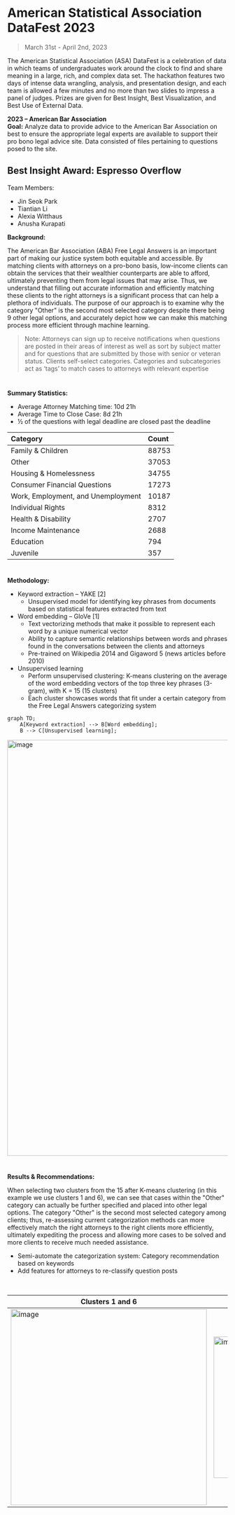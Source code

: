 # American Statistical Association DataFest 2023
> March 31st - April 2nd, 2023

The American Statistical Association (ASA) DataFest is a celebration of data in which teams of undergraduates work around the clock to find and share meaning in a large, rich, and complex data set. The hackathon features two days of intense data wrangling, analysis, and presentation design, and each team is allowed a few minutes and no more than two slides to impress a panel of judges. Prizes are given for Best Insight, Best Visualization, and Best Use of External Data.

**2023 – American Bar Association**
</br>
**Goal:** Analyze data to provide advice to the American Bar Association on best to ensure the appropriate legal experts are available to support their pro bono legal advice site.
Data consisted of files pertaining to questions posed to the site.

## Best Insight Award: Espresso Overflow

Team Members:
- Jin Seok Park
- Tiantian Li
- Alexia Witthaus
- Anusha Kurapati

**Background:**

The American Bar Association (ABA) Free Legal Answers is an important part of making our justice system both equitable and accessible. By matching clients with attorneys on a pro-bono basis, low-income clients can obtain the services that their wealthier counterparts are able to afford, ultimately preventing them from legal issues that may arise. Thus, we understand that filling out accurate information and efficiently matching these clients to the right attorneys is a significant process that can help a plethora of individuals. The purpose of our approach is to examine why the category "Other" is the second most selected category despite there being 9 other legal options, and accurately depict how we can make this matching process more efficient through machine learning.​
> Note: Attorneys can sign up to receive notifications when questions are posted in their areas of interest as well as sort by subject matter and for questions that are submitted by those with senior or veteran status. Clients self-select categories. Categories and subcategories act as ‘tags’ to match cases to attorneys with relevant expertise

#

**Summary Statistics:**
- Average Attorney Matching time: 10d 21h​
- Average Time to Close Case: 8d 21h​
- ½ of the questions with legal deadline are closed past the deadline
  
| Category | Count |
|:-------|:----|
| Family & Children | 88753 |
| Other | 37053 |
| Housing & Homelessness | 34755 |
| Consumer Financial Questions | 17273 |
| Work, Employment, and Unemployment | 10187 |
| Individual Rights | 8312 |
| Health & Disability | 2707 |
| Income Maintenance | 2688|
| Education | 794 |
| Juvenile | 357 |

#

**Methodology:**
- Keyword extraction – YAKE [2]
  - Unsupervised model for identifying key phrases from documents based on statistical features extracted from text​
- Word embedding – GloVe [1]​
  - Text vectorizing methods that make it possible to represent each word by a unique numerical vector​
  - Ability to capture semantic relationships between words and phrases found in the conversations between the clients and attorneys​
  - Pre-trained on Wikipedia 2014 and Gigaword 5 (news articles before 2010)​​
- Unsupervised learning​
  - Perform unsupervised clustering: K-means clustering on the average of the word embedding vectors of the top three key phrases (3-gram), with K = 15 (15 clusters)​
  - Each cluster showcases words that fit under a certain category from the Free Legal Answers categorizing system​

```mermaid
graph TD;
    A[Keyword extraction] --> B[Word embedding];
    B --> C[Unsupervised learning];
```

<img width="950" alt="image" src="https://github.com/jspgr33n/DataFest-23/assets/70019194/dece6188-d99c-4dab-a9a1-946b31629b59">

#

**Results & Recommendations:**

When selecting two clusters from the 15 after K-means clustering (in this example we use clusters 1 and 6), we can see that cases within the "Other" category can actually be further specified and placed into other legal options. The category "Other" is the second most selected category among clients; thus, re-assessing current categorization methods can more effectively match the right attorneys to the right clients more efficiently, ultimately expediting the process and allowing more cases to be solved and more clients to receive much needed assistance. ​

- Semi-automate the categorization system: Category recommendation based on keywords​
- Add features for attorneys to re-classify question posts​
</br>

|Clusters 1 and 6|Cluster 1 and 6 Keywords|
|-|-|
|<img width="448" alt="image" src="https://github.com/jspgr33n/DataFest-23/assets/70019194/1551169c-e6be-49cf-852e-544cd8f4fcfc">|<img width="323" alt="image" src="https://github.com/jspgr33n/DataFest-23/assets/70019194/93ee85e4-00e4-463f-81ce-6a9083ea1a1d">|

